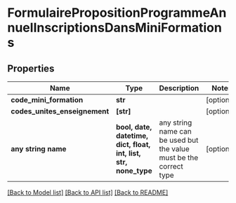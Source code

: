 # FormulairePropositionProgrammeAnnuelInscriptionsDansMiniFormations


## Properties
Name | Type | Description | Notes
------------ | ------------- | ------------- | -------------
**code_mini_formation** | **str** |  | [optional] 
**codes_unites_enseignement** | **[str]** |  | [optional] 
**any string name** | **bool, date, datetime, dict, float, int, list, str, none_type** | any string name can be used but the value must be the correct type | [optional]

[[Back to Model list]](../README.md#documentation-for-models) [[Back to API list]](../README.md#documentation-for-api-endpoints) [[Back to README]](../README.md)


